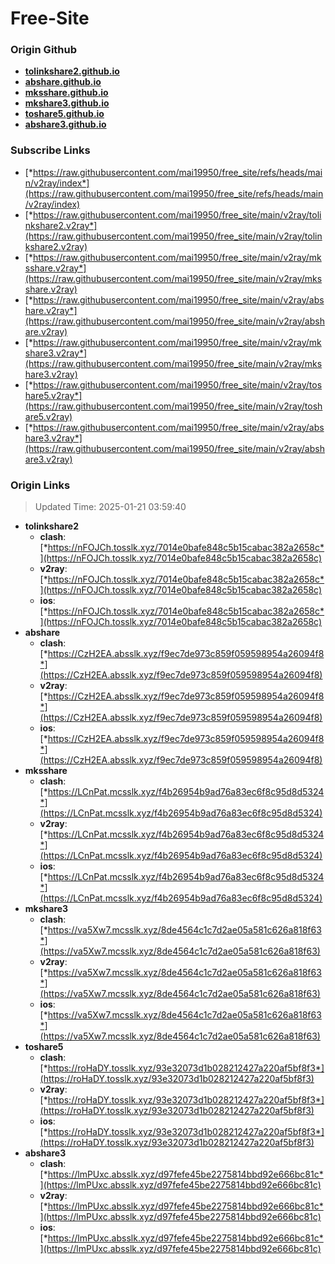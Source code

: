# Free-Site

### Origin Github

- [**tolinkshare2.github.io**](https://github.com/tolinkshare2/tolinkshare2.github.io)
- [**abshare.github.io**](https://github.com/abshare/abshare.github.io)
- [**mksshare.github.io**](https://github.com/mksshare/mksshare.github.io)
- [**mkshare3.github.io**](https://github.com/mkshare3/mkshare3.github.io)
- [**toshare5.github.io**](https://github.com/toshare5/toshare5.github.io)
- [**abshare3.github.io**](https://github.com/abshare3/abshare3.github.io)

### Subscribe Links

- [*https://raw.githubusercontent.com/mai19950/free_site/refs/heads/main/v2ray/index*](https://raw.githubusercontent.com/mai19950/free_site/refs/heads/main/v2ray/index)
- [*https://raw.githubusercontent.com/mai19950/free_site/main/v2ray/tolinkshare2.v2ray*](https://raw.githubusercontent.com/mai19950/free_site/main/v2ray/tolinkshare2.v2ray)
- [*https://raw.githubusercontent.com/mai19950/free_site/main/v2ray/mksshare.v2ray*](https://raw.githubusercontent.com/mai19950/free_site/main/v2ray/mksshare.v2ray)
- [*https://raw.githubusercontent.com/mai19950/free_site/main/v2ray/abshare.v2ray*](https://raw.githubusercontent.com/mai19950/free_site/main/v2ray/abshare.v2ray)
- [*https://raw.githubusercontent.com/mai19950/free_site/main/v2ray/mkshare3.v2ray*](https://raw.githubusercontent.com/mai19950/free_site/main/v2ray/mkshare3.v2ray)
- [*https://raw.githubusercontent.com/mai19950/free_site/main/v2ray/toshare5.v2ray*](https://raw.githubusercontent.com/mai19950/free_site/main/v2ray/toshare5.v2ray)
- [*https://raw.githubusercontent.com/mai19950/free_site/main/v2ray/abshare3.v2ray*](https://raw.githubusercontent.com/mai19950/free_site/main/v2ray/abshare3.v2ray)

### Origin Links

> Updated Time: 2025-01-21 03:59:40

- **tolinkshare2**
  - **clash**: [*https://nFOJCh.tosslk.xyz/7014e0bafe848c5b15cabac382a2658c*](https://nFOJCh.tosslk.xyz/7014e0bafe848c5b15cabac382a2658c)
  - **v2ray**: [*https://nFOJCh.tosslk.xyz/7014e0bafe848c5b15cabac382a2658c*](https://nFOJCh.tosslk.xyz/7014e0bafe848c5b15cabac382a2658c)
  - **ios**: [*https://nFOJCh.tosslk.xyz/7014e0bafe848c5b15cabac382a2658c*](https://nFOJCh.tosslk.xyz/7014e0bafe848c5b15cabac382a2658c)
- **abshare**
  - **clash**: [*https://CzH2EA.absslk.xyz/f9ec7de973c859f059598954a26094f8*](https://CzH2EA.absslk.xyz/f9ec7de973c859f059598954a26094f8)
  - **v2ray**: [*https://CzH2EA.absslk.xyz/f9ec7de973c859f059598954a26094f8*](https://CzH2EA.absslk.xyz/f9ec7de973c859f059598954a26094f8)
  - **ios**: [*https://CzH2EA.absslk.xyz/f9ec7de973c859f059598954a26094f8*](https://CzH2EA.absslk.xyz/f9ec7de973c859f059598954a26094f8)
- **mksshare**
  - **clash**: [*https://LCnPat.mcsslk.xyz/f4b26954b9ad76a83ec6f8c95d8d5324*](https://LCnPat.mcsslk.xyz/f4b26954b9ad76a83ec6f8c95d8d5324)
  - **v2ray**: [*https://LCnPat.mcsslk.xyz/f4b26954b9ad76a83ec6f8c95d8d5324*](https://LCnPat.mcsslk.xyz/f4b26954b9ad76a83ec6f8c95d8d5324)
  - **ios**: [*https://LCnPat.mcsslk.xyz/f4b26954b9ad76a83ec6f8c95d8d5324*](https://LCnPat.mcsslk.xyz/f4b26954b9ad76a83ec6f8c95d8d5324)
- **mkshare3**
  - **clash**: [*https://va5Xw7.mcsslk.xyz/8de4564c1c7d2ae05a581c626a818f63*](https://va5Xw7.mcsslk.xyz/8de4564c1c7d2ae05a581c626a818f63)
  - **v2ray**: [*https://va5Xw7.mcsslk.xyz/8de4564c1c7d2ae05a581c626a818f63*](https://va5Xw7.mcsslk.xyz/8de4564c1c7d2ae05a581c626a818f63)
  - **ios**: [*https://va5Xw7.mcsslk.xyz/8de4564c1c7d2ae05a581c626a818f63*](https://va5Xw7.mcsslk.xyz/8de4564c1c7d2ae05a581c626a818f63)
- **toshare5**
  - **clash**: [*https://roHaDY.tosslk.xyz/93e32073d1b028212427a220af5bf8f3*](https://roHaDY.tosslk.xyz/93e32073d1b028212427a220af5bf8f3)
  - **v2ray**: [*https://roHaDY.tosslk.xyz/93e32073d1b028212427a220af5bf8f3*](https://roHaDY.tosslk.xyz/93e32073d1b028212427a220af5bf8f3)
  - **ios**: [*https://roHaDY.tosslk.xyz/93e32073d1b028212427a220af5bf8f3*](https://roHaDY.tosslk.xyz/93e32073d1b028212427a220af5bf8f3)
- **abshare3**
  - **clash**: [*https://lmPUxc.absslk.xyz/d97fefe45be2275814bbd92e666bc81c*](https://lmPUxc.absslk.xyz/d97fefe45be2275814bbd92e666bc81c)
  - **v2ray**: [*https://lmPUxc.absslk.xyz/d97fefe45be2275814bbd92e666bc81c*](https://lmPUxc.absslk.xyz/d97fefe45be2275814bbd92e666bc81c)
  - **ios**: [*https://lmPUxc.absslk.xyz/d97fefe45be2275814bbd92e666bc81c*](https://lmPUxc.absslk.xyz/d97fefe45be2275814bbd92e666bc81c)
